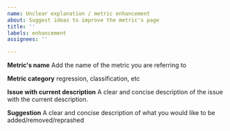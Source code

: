 ```yaml
---
name: Unclear explanation / metric enhancement
about: Suggest ideas to improve the metric's page
title: ''
labels: enhancement
assignees: ''

---
```


**Metric's name**
Add the name of the metric you are referring to

**Metric category**
regression, classification, etc

**Issue with current description**
A clear and concise description of the issue with the current description.

**Suggestion**
A clear and concise description of what you would like to be added/removed/reprashed
